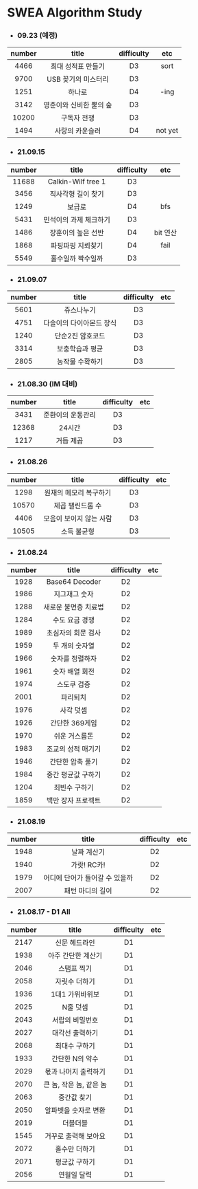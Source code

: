 # SWEA Algorithm Study



- ### 09.23 (예정)


| number |          title          | difficulty |   etc   |
| :----: | :---------------------: | :--------: | :-----: |
|  4466  |   최대 성적표 만들기    |     D3     |  sort   |
|  9700  |   USB 꽂기의 미스터리   |     D3     |         |
|  1251  |         하나로          |     D4     |  -ing   |
|  3142  | 영준이와 신비한 뿔의 숲 |     D3     |         |
| 10200  |       구독자 전쟁       |     D3     |         |
|  1494  |     사랑의 카운슬러     |     D4     | not yet |



- ### 21.09.15


| number |         title          | difficulty |   etc    |
| :----: | :--------------------: | :--------: | :------: |
| 11688  |   Calkin-Wilf tree 1   |     D3     |          |
|  3456  |   직사각형 길이 찾기   |     D3     |          |
|  1249  |         보급로         |     D4     |   bfs    |
|  5431  | 민석이의 과제 체크하기 |     D3     |          |
|  1486  |   장훈이의 높은 선반   |     D4     | bit 연산 |
|  1868  |   파핑파핑 지뢰찾기    |     D4     |   fail   |
|  5549  |   홀수일까 짝수일까    |     D3     |          |



- ### 21.09.07


| number |          title           | difficulty | etc  |
| :----: | :----------------------: | :--------: | :--: |
|  5601  |        쥬스나누기        |     D3     |      |
|  4751  | 다솔이의 다이아몬드 장식 |     D3     |      |
|  1240  |     단순2진 암호코드     |     D3     |      |
|  3314  |     보충학습과 평균      |     D3     |      |
|  2805  |     농작물 수확하기      |     D3     |      |



- ### 21.08.30 (IM 대비)

| number |       title       | difficulty | etc  |
| :----: | :---------------: | :--------: | :--: |
|  3431  | 준환이의 운동관리 |     D3     |      |
| 12368  |      24시간       |     D3     |      |
|  1217  |     거듭 제곱     |     D3     |      |



- ### 21.08.26


| number |          title          | difficulty | etc  |
| :----: | :---------------------: | :--------: | :--: |
|  1298  | 원재의 메모리 복구하기  |     D3     |      |
| 10570  |    제곱 팰린드롬 수     |     D3     |      |
|  4406  | 모음이 보이지 않는 사람 |     D3     |      |
| 10505  |       소득 불균형       |     D3     |      |



- ### 21.08.24


| number |        title         | difficulty | etc  |
| :----: | :------------------: | :--------: | :--: |
|  1928  |    Base64 Decoder    |     D2     |      |
|  1986  |    지그재그 숫자     |     D2     |      |
|  1288  | 새로운 불면증 치료법 |     D2     |      |
|  1284  |    수도 요금 경쟁    |     D2     |      |
|  1989  |  초심자의 회문 검사  |     D2     |      |
|  1959  |    두 개의 숫자열    |     D2     |      |
|  1966  |   숫자를 정렬하자    |     D2     |      |
|  1961  |    숫자 배열 회전    |     D2     |      |
|  1974  |     스도쿠 검증      |     D2     |      |
|  2001  |       파리퇴치       |     D2     |      |
|  1976  |      사각 덧셈       |     D2     |      |
|  1926  |    간단한 369게임    |     D2     |      |
|  1970  |    쉬운 거스름돈     |     D2     |      |
|  1983  |  조교의 성적 매기기  |     D2     |      |
|  1946  |   간단한 압축 풀기   |     D2     |      |
|  1984  |  중간 평균값 구하기  |     D2     |      |
|  1204  |    최빈수 구하기     |     D2     |      |
|  1859  |  백만 장자 프로젝트  |     D2     |      |



- ### 21.08.19


| number |             title              | difficulty | etc  |
| :----: | :----------------------------: | :--------: | :--: |
|  1948  |          날짜 계산기           |     D2     |      |
|  1940  |          가랏! RC카!           |     D2     |      |
|  1979  | 어디에 단어가 들어갈 수 있을까 |     D2     |      |
|  2007  |        패턴 마디의 길이        |     D2     |      |



- ### 21.08.17 - D1 All

| number |          title          | difficulty | etc  |
| :----: | :---------------------: | :--------: | :--: |
|  2147  |      신문 헤드라인      |     D1     |      |
|  1938  |   아주 간단한 계산기    |     D1     |      |
|  2046  |       스탬프 찍기       |     D1     |      |
|  2058  |      자릿수 더하기      |     D1     |      |
|  1936  |     1대1 가위바위보     |     D1     |      |
|  2025  |        N줄 덧셈         |     D1     |      |
|  2043  |     서랍의 비밀번호     |     D1     |      |
|  2027  |     대각선 출력하기     |     D1     |      |
|  2068  |      최대수 구하기      |     D1     |      |
|  1933  |     간단한 N의 약수     |     D1     |      |
|  2029  |  몫과 나머지 출력하기   |     D1     |      |
|  2070  | 큰 놈, 작은 놈, 같은 놈 |     D1     |      |
|  2063  |       중간값 찾기       |     D1     |      |
|  2050  |  알파벳을 숫자로 변환   |     D1     |      |
|  2019  |        더블더블         |     D1     |      |
|  1545  |  거꾸로 출력해 보아요   |     D1     |      |
|  2072  |      홀수만 더하기      |     D1     |      |
|  2071  |      평균값 구하기      |     D1     |      |
|  2056  |       연월일 달력       |     D1     |      |





